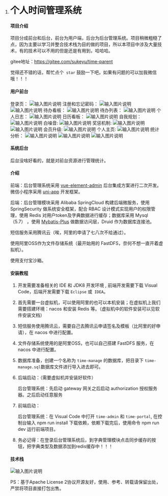 1. # 个人时间管理系统

   #### 项目介绍

   项目分成前台和后台，前台为用户端，后台为后台管理系统。项目稍微粗糙了点，因为主要以学习并整合技术栈为目的做的项目，所以本项目中涉及大量技术，有的技术可以不用的但是还是有用到，哈哈哈。
   
   gitee地址：https://gitee.com/sukeyu/time-parent

   觉得还不错的话，帮忙点个` star` 鼓励一下吧，如果有问题的可以加我微信哦！！！


   #### 用户前台

    登录页：
    ![输入图片说明](doc/1.png)
    注册和忘记密码：
    ![输入图片说明](doc/image074.png)
    ![输入图片说明](doc/image076.png)
    待办看板：
    ![输入图片说明](doc/image078.png)
    待办列表：
    ![输入图片说明](doc/image082.png)
    个人日志：
    ![输入图片说明](doc/image086.png)
    日历看板：
    ![输入图片说明](doc/image088.png)
    自我规划：
    ![输入图片说明](doc/image090.png)
    白噪音:
    ![输入图片说明](doc/image094.png)
    奖惩机制:
    ![输入图片说明](doc/image098.png)
    ![输入图片说明](doc/image100.png)
    会员升级:
    ![输入图片说明](doc/image104.png)
    个人主页:
    ![输入图片说明](doc/image108.png)
    统计分析：
    ![输入图片说明](doc/image110.png)
    ![输入图片说明](doc/image112.png)
    ![输入图片说明](doc/image114.png)

   #### 系统后台

    后台没啥好看的，就是对前台资源进行管理统计。

   #### 介绍

   前端：后台管理系统采用 [vue-element-admin](https://panjiachen.github.io/vue-element-admin-site/zh/guide/) 后台集成方案进行二次开发。微信小程序采用 [uni-app](https://uniapp.dcloud.io/) 开发框架。

   后端：后台管理模块采用 Alibaba SpringCloud 构建后端微服务，使用 SpringSecurity 做系统安全框架，配合 RBAC 设计模式实现用户的权限管理，使用 Redis 对用户token及字典数据进行缓存；数据库采用 Mysql（5.7） ，使用 [Mybatis-Plus](https://mybatis.plus/) 做数据访问层，Druid 作为数据库连接池。

   短信服务采用腾讯云（唉，阿里的申请了七八次不给通过）。

   使用阿里OSS作为文件存储系统（最开始用的 FastDFS，奈何不想一直开着虚拟机）。

   使用支付宝沙箱。


   #### 安装教程

   1. 开发需要准备相关的 IDE 和  JDK8 开发环境 , 前端开发需要下载  Visual Code，后端开发需要下载 `Eclipse` 或` IDEA`。

   2. 首先需要一台虚拟机，可以使用阿里的也可以本机安装；在虚拟机上我们需要搭建环境：nacos 和安装 Redis 等。（虚拟机中的软件安装可以见软件安装文档）

   3. 短信服务使用腾讯云，需要自己去腾讯云申请签名及模板（比阿里的好申请），在 nacos 中进行配置。 

   4. 文件存储系统使用的是阿里OSS，也可以自己搭建 FastDFS 服务，在 nacos 中进行配置。

   5. 数据库准备，创建一个名称为 `time-manage` 的数据库，把目录下 `time-manage.sql`数据库文件进行导入进去即可。

   6. 后端启动：（需要虚拟机并安装好软件）

      后台管理系统：先启动 gateway 网关之后启动 authorization 授权服务器。之后启动任意服务

   7. 前端启动：

      后台管理系统：在 Visual Code 中打开  `time-admin` 和 `time-portal`, 在控制台输入 npm run install 下载依赖，依赖下载完后，使用命令 npm run dev 运行前端项目。

   8. 务必记得：在登录后台管理系统后，到字典管理模块点击同步缓存的按钮，把字典类型及数据添加到redis缓存中！！！

   #### 技术栈

    ![输入图片说明](doc/image003.png)

   PS：基于Apache License 2协议开源友好，使用、参考、转载请保留出处，严禁将项目直接打包出售。
